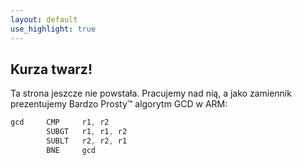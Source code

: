```yaml
---
layout: default
use_highlight: true
---
```


Kurza twarz!
---

Ta strona jeszcze nie powstała. Pracujemy nad nią, a jako zamiennik prezentujemy Bardzo Prosty™ algorytm GCD w ARM:

```nasm
gcd     CMP     r1, r2
        SUBGT   r1, r1, r2
        SUBLT   r2, r2, r1
        BNE     gcd
```
